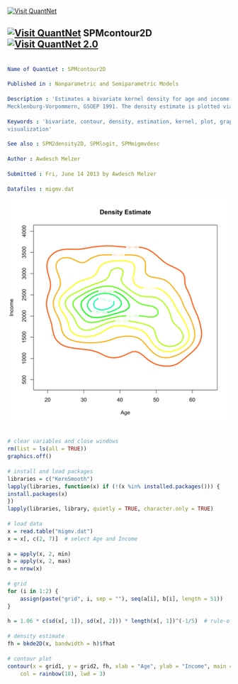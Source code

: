 
[<img src="https://github.com/QuantLet/Styleguide-and-Validation-procedure/blob/master/pictures/banner.png" alt="Visit QuantNet">](http://quantlet.de/index.php?p=info)

## [<img src="https://github.com/QuantLet/Styleguide-and-Validation-procedure/blob/master/pictures/qloqo.png" alt="Visit QuantNet">](http://quantlet.de/) **SPMcontour2D** [<img src="https://github.com/QuantLet/Styleguide-and-Validation-procedure/blob/master/pictures/QN2.png" width="60" alt="Visit QuantNet 2.0">](http://quantlet.de/d3/ia)

```yaml

Name of QuantLet : SPMcontour2D

Published in : Nonparametric and Semiparametric Models

Description : 'Estimates a bivariate kernel density for age and income of migration data from
Mecklenburg-Vorpommern, GSOEP 1991. The density estimate is plotted via contour lines in 2D.'

Keywords : 'bivariate, contour, density, estimation, kernel, plot, graphical representation, data
visualization'

See also : SPM2density2D, SPMlogit, SPMmigmvdesc

Author : Awdesch Melzer

Submitted : Fri, June 14 2013 by Awdesch Melzer

Datafiles : migmv.dat

```

![Picture1](SPMcontour2D-1.png)


```r

# clear variables and close windows
rm(list = ls(all = TRUE))
graphics.off()

# install and load packages
libraries = c("KernSmooth")
lapply(libraries, function(x) if (!(x %in% installed.packages())) {
install.packages(x)
})
lapply(libraries, library, quietly = TRUE, character.only = TRUE)

# load data
x = read.table("migmv.dat")
x = x[, c(2, 7)]  # select Age and Income

a = apply(x, 2, min)
b = apply(x, 2, max)
n = nrow(x)

# grid
for (i in 1:2) {
    assign(paste("grid", i, sep = ""), seq(a[i], b[i], length = 51))
}

h = 1.06 * c(sd(x[, 1]), sd(x[, 2])) * length(x[, 1])^(-1/5)  # rule-of-thumb bandwidth's

# density estimate
fh = bkde2D(x, bandwidth = h)$fhat

# contour plot
contour(x = grid1, y = grid2, fh, xlab = "Age", ylab = "Income", main = "Density Estimate", 
    col = rainbow(18), lwd = 3)
```
